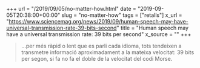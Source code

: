 +++
url = "/2019/09/05/no-matter-how.html"
date = "2019-09-05T20:38:00+00:00"
slug = "no-matter-how"
tags = ["retalls"]
x_url = "https://www.sciencemag.org/news/2019/09/human-speech-may-have-universal-transmission-rate-39-bits-second"
title = "Human speech may have a universal transmission rate: 39 bits per second"
x_source = ""
+++

> …per més ràpid o lent que es parli cada idioma, tots tendeixen a transmetre informació aproximadament a la mateixa velocitat: 39 bits per segon, si fa no fa el doble de la velocitat del codi Morse.
